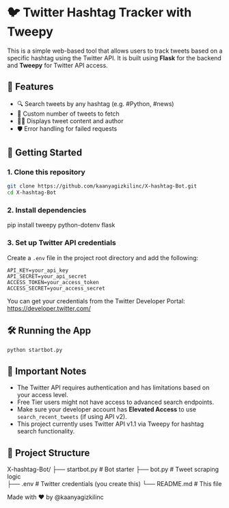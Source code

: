# 🐦 Twitter Hashtag Tracker with Tweepy

This is a simple web-based tool that allows users to track tweets based on a specific hashtag using the Twitter API. It is built using **Flask** for the backend and **Tweepy** for Twitter API access.

## 🔧 Features

- 🔍 Search tweets by any hashtag (e.g. #Python, #news)
- 🧮 Custom number of tweets to fetch
- 🧑‍💬 Displays tweet content and author
- 🛡️ Error handling for failed requests

## 🚀 Getting Started

### 1. Clone this repository
```bash
git clone https://github.com/kaanyagizkilinc/X-hashtag-Bot.git
cd X-hashtag-Bot
```
### 2. Install dependencies
pip install tweepy python-dotenv flask

### 3. Set up Twitter API credentials

Create a `.env` file in the project root directory and add the following:
```env
API_KEY=your_api_key  
API_SECRET=your_api_secret  
ACCESS_TOKEN=your_access_token  
ACCESS_SECRET=your_access_secret
```
You can get your credentials from the Twitter Developer Portal: https://developer.twitter.com/

## 🛠️ Running the App

```bash
python startbot.py
```

## 📌 Important Notes

- The Twitter API requires authentication and has limitations based on your access level.
- Free Tier users might not have access to advanced search endpoints.
- Make sure your developer account has **Elevated Access** to use `search_recent_tweets` (if using API v2).
- This project currently uses Twitter API v1.1 via Tweepy for hashtag search functionality.

## 📁 Project Structure

X-hashtag-Bot/
├── startbot.py         # Bot starter
├── bot.py              # Tweet scraping logic  
├── .env                # Twitter credentials (you create this)
└── README.md           # This file

Made with ❤️ by @kaanyagizkilinc
